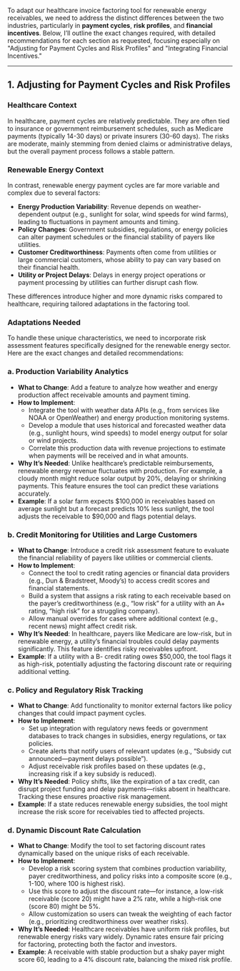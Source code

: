 To adapt our healthcare invoice factoring tool for renewable energy receivables, we need to address the distinct differences between the two industries, particularly in **payment cycles**, **risk profiles**, and **financial incentives**. Below, I’ll outline the exact changes required, with detailed recommendations for each section as requested, focusing especially on "Adjusting for Payment Cycles and Risk Profiles" and "Integrating Financial Incentives."

---

## 1. Adjusting for Payment Cycles and Risk Profiles

### Healthcare Context

In healthcare, payment cycles are relatively predictable. They are often tied to insurance or government reimbursement schedules, such as Medicare payments (typically 14-30 days) or private insurers (30-60 days). The risks are moderate, mainly stemming from denied claims or administrative delays, but the overall payment process follows a stable pattern.

### Renewable Energy Context

In contrast, renewable energy payment cycles are far more variable and complex due to several factors:

- **Energy Production Variability**: Revenue depends on weather-dependent output (e.g., sunlight for solar, wind speeds for wind farms), leading to fluctuations in payment amounts and timing.
- **Policy Changes**: Government subsidies, regulations, or energy policies can alter payment schedules or the financial stability of payers like utilities.
- **Customer Creditworthiness**: Payments often come from utilities or large commercial customers, whose ability to pay can vary based on their financial health.
- **Utility or Project Delays**: Delays in energy project operations or payment processing by utilities can further disrupt cash flow.

These differences introduce higher and more dynamic risks compared to healthcare, requiring tailored adaptations in the factoring tool.

### Adaptations Needed

To handle these unique characteristics, we need to incorporate risk assessment features specifically designed for the renewable energy sector. Here are the exact changes and detailed recommendations:

### a. Production Variability Analytics

- **What to Change**: Add a feature to analyze how weather and energy production affect receivable amounts and payment timing.
- **How to Implement**:
    - Integrate the tool with weather data APIs (e.g., from services like NOAA or OpenWeather) and energy production monitoring systems.
    - Develop a module that uses historical and forecasted weather data (e.g., sunlight hours, wind speeds) to model energy output for solar or wind projects.
    - Correlate this production data with revenue projections to estimate when payments will be received and in what amounts.
- **Why It’s Needed**: Unlike healthcare’s predictable reimbursements, renewable energy revenue fluctuates with production. For example, a cloudy month might reduce solar output by 20%, delaying or shrinking payments. This feature ensures the tool can predict these variations accurately.
- **Example**: If a solar farm expects $100,000 in receivables based on average sunlight but a forecast predicts 10% less sunlight, the tool adjusts the receivable to $90,000 and flags potential delays.

### b. Credit Monitoring for Utilities and Large Customers

- **What to Change**: Introduce a credit risk assessment feature to evaluate the financial reliability of payers like utilities or commercial clients.
- **How to Implement**:
    - Connect the tool to credit rating agencies or financial data providers (e.g., Dun & Bradstreet, Moody’s) to access credit scores and financial statements.
    - Build a system that assigns a risk rating to each receivable based on the payer’s creditworthiness (e.g., “low risk” for a utility with an A+ rating, “high risk” for a struggling company).
    - Allow manual overrides for cases where additional context (e.g., recent news) might affect credit risk.
- **Why It’s Needed**: In healthcare, payers like Medicare are low-risk, but in renewable energy, a utility’s financial troubles could delay payments significantly. This feature identifies risky receivables upfront.
- **Example**: If a utility with a B- credit rating owes $50,000, the tool flags it as high-risk, potentially adjusting the factoring discount rate or requiring additional vetting.

### c. Policy and Regulatory Risk Tracking

- **What to Change**: Add functionality to monitor external factors like policy changes that could impact payment cycles.
- **How to Implement**:
    - Set up integration with regulatory news feeds or government databases to track changes in subsidies, energy regulations, or tax policies.
    - Create alerts that notify users of relevant updates (e.g., “Subsidy cut announced—payment delays possible”).
    - Adjust receivable risk profiles based on these updates (e.g., increasing risk if a key subsidy is reduced).
- **Why It’s Needed**: Policy shifts, like the expiration of a tax credit, can disrupt project funding and delay payments—risks absent in healthcare. Tracking these ensures proactive risk management.
- **Example**: If a state reduces renewable energy subsidies, the tool might increase the risk score for receivables tied to affected projects.

### d. Dynamic Discount Rate Calculation

- **What to Change**: Modify the tool to set factoring discount rates dynamically based on the unique risks of each receivable.
- **How to Implement**:
    - Develop a risk scoring system that combines production variability, payer creditworthiness, and policy risks into a composite score (e.g., 1-100, where 100 is highest risk).
    - Use this score to adjust the discount rate—for instance, a low-risk receivable (score 20) might have a 2% rate, while a high-risk one (score 80) might be 5%.
    - Allow customization so users can tweak the weighting of each factor (e.g., prioritizing creditworthiness over weather risks).
- **Why It’s Needed**: Healthcare receivables have uniform risk profiles, but renewable energy risks vary widely. Dynamic rates ensure fair pricing for factoring, protecting both the factor and investors.
- **Example**: A receivable with stable production but a shaky payer might score 60, leading to a 4% discount rate, balancing the mixed risk profile.
